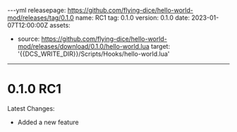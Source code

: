 ---yml
releasepage: https://github.com/flying-dice/hello-world-mod/releases/tag/0.1.0
name: RC1
tag: 0.1.0
version: 0.1.0
date: 2023-01-07T12:00:00Z
assets:
  - source: https://github.com/flying-dice/hello-world-mod/releases/download/0.1.0/hello-world.lua
    target: '{{DCS_WRITE_DIR}}/Scripts/Hooks/hello-world.lua'
---
# 0.1.0 RC1

Latest Changes:
- Added a new feature